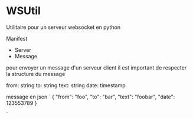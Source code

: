 # WSUtil
Utilitaire pour un serveur websocket en python


Manifest
- Server
- Message

pour envoyer un message d'un serveur client il est important de respecter la structure du message

from: string
to: string
text: string
date: timestamp


message en json
`
{
  "from": "foo",
  "to": "bar",
  "text": "foobar",
  "date": 123553789
}

`
